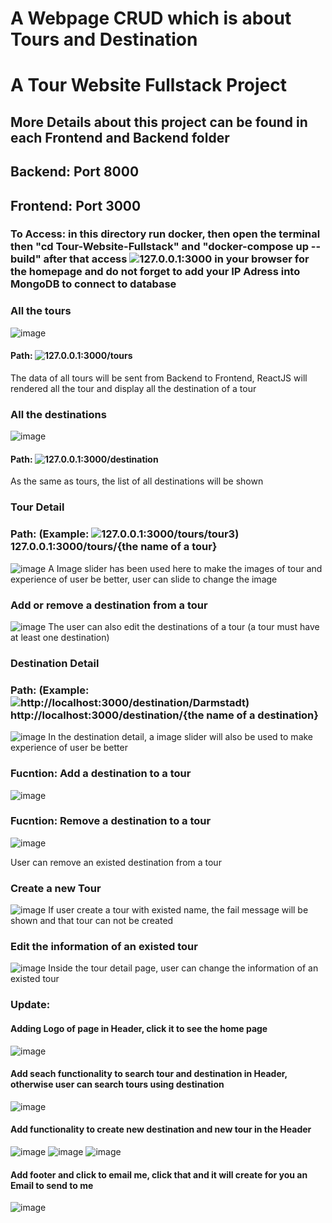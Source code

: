 # A Webpage CRUD which is about Tours and Destination
# A Tour Website Fullstack Project 
## More Details about this project can be found in each Frontend and Backend folder
## Backend: Port 8000 
## Frontend: Port 3000
### To Access: in this directory run docker, then open the terminal then "cd Tour-Website-Fullstack" and "docker-compose up --build" after that access ![127.0.0.1:3000](127.0.0.1:3000) in your browser for the homepage and do not forget to add your IP Adress into MongoDB to connect to database
### All the tours 
![image](https://github.com/dangminh214/Tour-Website-Fullstack/assets/51837721/e886e1f4-5f8d-4980-8c58-dca288a604a2)

#### Path: ![127.0.0.1:3000/tours](127.0.0.1:3000/tours)
The data of all tours will be sent from Backend to Frontend, ReactJS will rendered all the tour and display all the destination of a tour

### All the destinations
![image](https://github.com/dangminh214/Tour-Website-Fullstack/assets/51837721/089efdf6-bda0-4c8c-99e9-ef299857f034)

#### Path: ![127.0.0.1:3000/destination](127.0.0.1:3000/destination)
As the same as tours, the list of all destinations will be shown

### Tour Detail
### Path: (Example: ![127.0.0.1:3000/tours/tour3](127.0.0.1:3000/tours/tour3))  127.0.0.1:3000/tours/{the name of a tour}
![image](https://github.com/dangminh214/Tour-Website-Fullstack/assets/51837721/61af0308-5cfd-428a-a82a-9f92f2a533f3)
A Image slider has been used here to make the images of tour and experience of user be better, user can slide to change the image

### Add or remove a destination from a tour 
![image](https://github.com/dangminh214/Tour-Website-Fullstack/assets/51837721/38fdae96-5382-4cb1-92e9-9b6416ea1c38)
The user can also edit the destinations of a tour (a tour must have at least one destination)

### Destination Detail
### Path: (Example: ![http://localhost:3000/destination/Darmstadt](http://localhost:3000/destination/Darmstadt))  http://localhost:3000/destination/{the name of a destination}
![image](https://github.com/dangminh214/Tour-Website-Fullstack/assets/51837721/5c406879-bc2a-446a-bf05-5e8705b385c5)
In the destination detail, a image slider will also be used to make experience of user be better

### Fucntion: Add a destination to a tour 
![image](https://github.com/dangminh214/Tour-Website-Fullstack/assets/51837721/f5621e28-9bd9-4f97-9fba-b60bb5afcb83)


### Fucntion: Remove a destination to a tour 
![image](https://github.com/dangminh214/Tour-Website-Fullstack/assets/51837721/acaa5e18-813c-4990-bb73-9c3e8cdd9f39)

User can remove an existed destination from a tour

### Create a new Tour
![image](https://github.com/dangminh214/Tour-Website-Fullstack/assets/51837721/24df0cf6-fd7d-42c0-b18a-a37321f87649)
If user create a tour with existed name, the fail message will be shown and that tour can not be created

### Edit the information of an existed tour 
![image](https://github.com/dangminh214/Tour-Website-Fullstack/assets/51837721/aa71aeae-5411-45c4-8e9f-115975cec421)
Inside the tour detail page, user can change the information of an existed tour

### Update: 
#### Adding Logo of page in Header, click it to see the home page 
![image](https://github.com/dangminh214/Tour-Website-Fullstack/assets/51837721/fa64be23-7f6b-44c8-a1f1-d6e2585f6dde)

#### Add seach functionality to search tour and destination in Header, otherwise user can search tours using destination
![image](https://github.com/dangminh214/Tour-Website-Fullstack/assets/51837721/b6e58c90-f8b1-431b-a7df-11d5121f4fbe)

#### Add functionality to create new destination and new tour in the Header
![image](https://github.com/dangminh214/Tour-Website-Fullstack/assets/51837721/a2689bf5-71a8-48f2-bb61-8a1b0b930117)
![image](https://github.com/dangminh214/Tour-Website-Fullstack/assets/51837721/4da4cb82-3d2b-44cc-96ef-86b48100746d)
![image](https://github.com/dangminh214/Tour-Website-Fullstack/assets/51837721/0eaef729-5ef9-4295-9497-3931edf70a3b)

#### Add footer and click to email me, click that and it will create for you an Email to send to me 
![image](https://github.com/dangminh214/Tour-Website-Fullstack/assets/51837721/8c71f15d-14ca-41ae-ab69-763b6fb92e3a)







